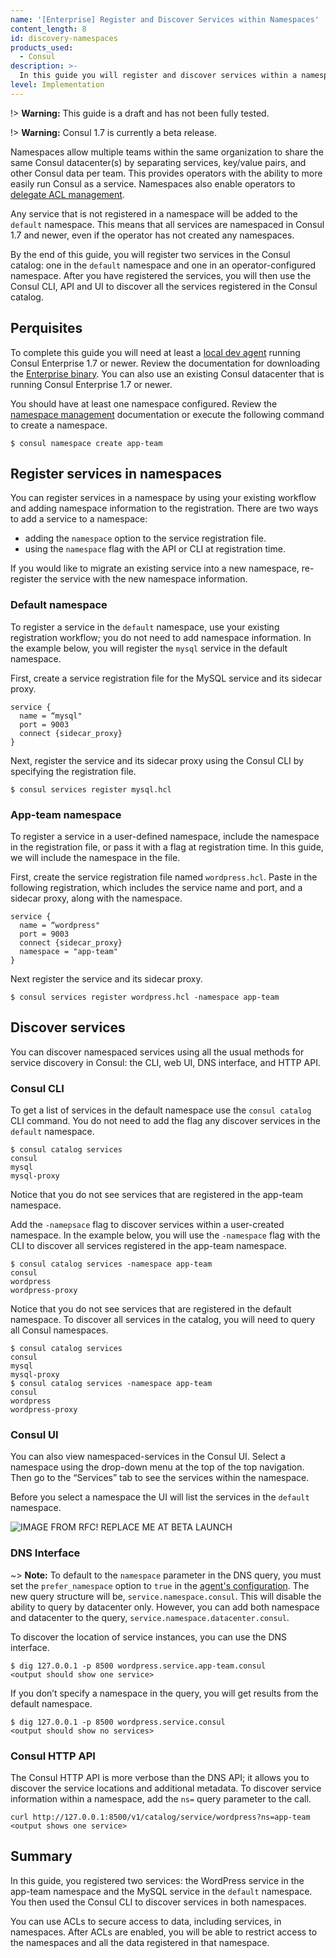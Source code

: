 ```yaml
---
name: '[Enterprise] Register and Discover Services within Namespaces'
content_length: 8
id: discovery-namespaces
products_used:
  - Consul
description: >-
  In this guide you will register and discover services within a namespace.
level: Implementation
---
```


!> **Warning:** This guide is a draft and has not been fully tested.

!> **Warning:** Consul 1.7 is currently a beta release.

Namespaces allow multiple teams within the same organization to share the same
Consul datacenter(s) by separating services, key/value pairs, and other Consul
data per team. This provides operators with the ability to more easily run
Consul as a service. Namespaces also enable operators to [delegate ACL
management](/consul/namespaces/secure-namespaces).

Any service that is not registered in a namespace will be added to the `default`
namespace. This means that all services are namespaced in Consul 1.7 and newer,
even if the operator has not created any namespaces.

By the end of this guide, you will register two services in the Consul catalog:
one in the `default` namespace and one in an operator-configured namespace.
After you have registered the services, you will then use the Consul CLI, API
and UI to discover all the services registered in the Consul catalog.

## Perquisites

To complete this guide you will need at least a [local dev
agent](/consul/getting-started/install) running Consul Enterprise 1.7 or newer.
Review the documentation for downloading the [Enterprise
binary](https://www.consul.io/docs/enterprise/index.html#applied-after-bootstrapping).
You can also use an existing Consul datacenter that is running Consul Enterprise
1.7 or newer.

You should have at least one namespace configured. Review the [namespace
management]() documentation or execute the following command to create a
namespace.

```shell
$ consul namespace create app-team
```

## Register services in namespaces

You can register services in a namespace by using your existing workflow and
adding namespace information to the registration. There are two ways to add a
service to a namespace:

- adding the `namespace` option to the service registration file.
- using the `namespace` flag with the API or CLI at registration time.

If you would like to migrate an existing service into a new namespace,
re-register the service with the new namespace information.

### Default namespace

To register a service in the `default` namespace, use your existing registration
workflow; you do not need to add namespace information. In the example below,
you will register the `mysql` service in the default namespace.

First, create a service registration file for the MySQL service and its sidecar
proxy.

```hcl
service {
  name = “mysql"
  port = 9003
  connect {sidecar_proxy}
}
```

Next, register the service and its sidecar proxy using the Consul CLI by
specifying the registration file.

```shell
$ consul services register mysql.hcl
```

### App-team namespace

To register a service in a user-defined namespace, include the namespace in the
registration file, or pass it with a flag at registration time. In this guide,
we will include the namespace in the file.

First, create the service registration file named `wordpress.hcl`. Paste in the
following registration, which includes the service name and port, and a sidecar
proxy, along with the namespace.

```hcl
service {
  name = “wordpress"
  port = 9003
  connect {sidecar_proxy}
  namespace = "app-team"
}
```

Next register the service and its sidecar proxy.

```shell
$ consul services register wordpress.hcl -namespace app-team
```

## Discover services

You can discover namespaced services using all the usual methods for service
discovery in Consul: the CLI, web UI, DNS interface, and HTTP API.

### Consul CLI

To get a list of services in the default namespace use the `consul catalog` CLI
command. You do not need to add the flag any discover services in the `default`
namespace.

```shell
$ consul catalog services
consul
mysql
mysql-proxy
```

Notice that you do not see services that are registered in the app-team
namespace.

Add the `-namepsace` flag to discover services within a user-created namespace.
In the example below, you will use the `-namespace` flag with the CLI to
discover all services registered in the app-team namespace.

```shell
$ consul catalog services -namespace app-team
consul
wordpress
wordpress-proxy
```

Notice that you do not see services that are registered in the default
namespace. To discover all services in the catalog, you will need to query all
Consul namespaces.

```shell
$ consul catalog services
consul
mysql
mysql-proxy
$ consul catalog services -namespace app-team
consul
wordpress
wordpress-proxy
```

### Consul UI

You can also view namespaced-services in the Consul UI. Select a namespace using
the drop-down menu at the top of the top navigation. Then go to the “Services”
tab to see the services within the namespace.

Before you select a namespace the UI will list the services in the `default`
namespace.

![IMAGE FROM RFC! REPLACE ME AT BETA LAUNCH](/static/img/consul/namespaces/consul-namespace-dropdown.png)

### DNS Interface

~> **Note:** To default to the `namespace` parameter in the DNS query, you must
set the `prefer_namespace` option to `true` in the [agent's configuration]().
The new query structure will be, `service.namespace.consul`. This will disable
the ability to query by datacenter only. However, you can add both namespace and
datacenter to the query, `service.namespace.datacenter.consul`.

To discover the location of service instances, you can use the DNS interface.

```shell
$ dig 127.0.0.1 -p 8500 wordpress.service.app-team.consul
<output should show one service>
```

If you don’t specify a namespace in the query, you will get results from the
default namespace.

```shell
$ dig 127.0.0.1 -p 8500 wordpress.service.consul
<output should show no services>
```

### Consul HTTP API

The Consul HTTP API is more verbose than the DNS API; it allows you to discover
the service locations and additional metadata. To discover service information
within a namespace, add the `ns=` query parameter to the call.

```shell
curl http://127.0.0.1:8500/v1/catalog/service/wordpress?ns=app-team
<output shows one service>
```

## Summary

In this guide, you registered two services: the WordPress service in the
app-team namespace and the MySQL service in the `default` namespace. You then
used the Consul CLI to discover services in both namespaces.

You can use ACLs to secure access to data, including services, in namespaces.
After ACLs are enabled, you will be able to restrict access to the namespaces
and all the data registered in that namespace.
